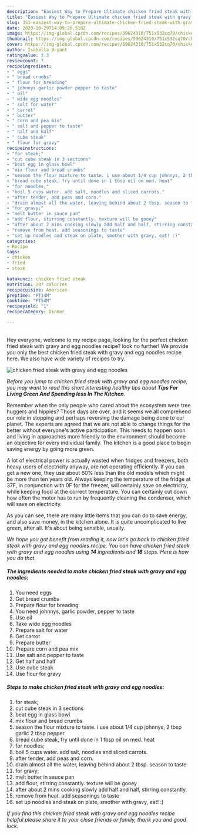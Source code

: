 ```yaml
---
description: "Easiest Way to Prepare Ultimate chicken fried steak with gravy and egg noodles"
title: "Easiest Way to Prepare Ultimate chicken fried steak with gravy and egg noodles"
slug: 351-easiest-way-to-prepare-ultimate-chicken-fried-steak-with-gravy-and-egg-noodles
date: 2020-10-29T14:09:26.518Z
image: https://img-global.cpcdn.com/recipes/59624310/751x532cq70/chicken-fried-steak-with-gravy-and-egg-noodles-recipe-main-photo.jpg
thumbnail: https://img-global.cpcdn.com/recipes/59624310/751x532cq70/chicken-fried-steak-with-gravy-and-egg-noodles-recipe-main-photo.jpg
cover: https://img-global.cpcdn.com/recipes/59624310/751x532cq70/chicken-fried-steak-with-gravy-and-egg-noodles-recipe-main-photo.jpg
author: Isabella Bryant
ratingvalue: 3.3
reviewcount: 7
recipeingredient:
- " eggs"
- " bread crumbs"
- " flour for breading"
- " johnnys garlic powder pepper to taste"
- " oil"
- " wide egg noodles"
- " salt for water"
- " carrot"
- " butter"
- " corn and pea mix"
- " salt and pepper to taste"
- " half and half"
- " cube steak"
- " flour for gravy"
recipeinstructions:
- "for steak;"
- "cut cube steak in 3 sections"
- "beat egg in glass bowl"
- "mix flour and bread crumbs"
- "season the flour mixture to taste. i use about 1/4 cup johnnys, 2 tbsp garlic 2 tbsp pepper"
- "bread cube steak, fry until done in 1 tbsp oil on med. heat"
- "for noodles;"
- "boil 5 cups water. add salt, noodles and sliced carrots."
- "after tender, add peas and corn."
- "drain almost all the water, leaving behind about 2 tbsp. season to taste"
- "for gravy;"
- "melt butter in sauce pan"
- "add flour, stirring constantly. texture will be gooey"
- "after about 2 mins cooking slowly add half and half, stirring constantly."
- "remove from heat. add seasonings to taste"
- "set up noodles and steak on plate, smother with gravy, eat! :)"
categories:
- Recipe
tags:
- chicken
- fried
- steak

katakunci: chicken fried steak 
nutrition: 297 calories
recipecuisine: American
preptime: "PT14M"
cooktime: "PT54M"
recipeyield: "1"
recipecategory: Dinner

---
```

<br>
Hey everyone, welcome to my recipe page, looking for the perfect chicken fried steak with gravy and egg noodles recipe? look no further! We provide you only the best chicken fried steak with gravy and egg noodles recipe here. We also have wide variety of recipes to try.
<br>


![chicken fried steak with gravy and egg noodles](https://img-global.cpcdn.com/recipes/59624310/751x532cq70/chicken-fried-steak-with-gravy-and-egg-noodles-recipe-main-photo.jpg)

<i>Before you jump to chicken fried steak with gravy and egg noodles recipe, you may want to read this short interesting healthy tips about 
<strong>Tips For Living Green And Spending less In The Kitchen</strong>.</i>
</br>

Remember when the only people who cared about the ecosystem were tree huggers and hippies? Those days are over, and it seems we all comprehend our role in stopping and perhaps reversing the damage being done to our planet. The experts are agreed that we are not able to change things for the better without everyone's active participation. This needs to happen soon and living in approaches more friendly to the environment should become an objective for every individual family. The kitchen is a good place to begin saving energy by going more green.

A lot of electrical power is actually wasted when fridges and freezers, both heavy users of electricity anyway, are not operating efficiently. If you can get a new one, they use about 60% less than the old models which might be more than ten years old. Always keeping the temperature of the fridge at 37F, in conjunction with 0F for the freezer, will certainly save on electricity, while keeping food at the correct temperature. You can certainly cut down how often the motor has to run by frequently cleaning the condenser, which will save on electricity.

As you can see, there are many little items that you can do to save energy, and also save money, in the kitchen alone. It is quite uncomplicated to live green, after all. It's about being sensible, usually.


<i>We hope you got benefit from reading it, now let's go back to chicken fried steak with gravy and egg noodles recipe. You can have chicken fried steak with gravy and egg noodles using <strong>14</strong> ingredients and <strong>16</strong> steps. Here is how you do that.
</i>

##### The ingredients needed to make chicken fried steak with gravy and egg noodles:

1. You need  eggs
1. Get  bread crumbs
1. Prepare  flour for breading
1. You need  johnnys, garlic powder, pepper to taste
1. Use  oil
1. Take  wide egg noodles
1. Prepare  salt for water
1. Get  carrot
1. Prepare  butter
1. Prepare  corn and pea mix
1. Use  salt and pepper to taste
1. Get  half and half
1. Use  cube steak
1. Use  flour for gravy


##### Steps to make chicken fried steak with gravy and egg noodles:

1. for steak;
1. cut cube steak in 3 sections
1. beat egg in glass bowl
1. mix flour and bread crumbs
1. season the flour mixture to taste. i use about 1/4 cup johnnys, 2 tbsp garlic 2 tbsp pepper
1. bread cube steak, fry until done in 1 tbsp oil on med. heat
1. for noodles;
1. boil 5 cups water. add salt, noodles and sliced carrots.
1. after tender, add peas and corn.
1. drain almost all the water, leaving behind about 2 tbsp. season to taste
1. for gravy;
1. melt butter in sauce pan
1. add flour, stirring constantly. texture will be gooey
1. after about 2 mins cooking slowly add half and half, stirring constantly.
1. remove from heat. add seasonings to taste
1. set up noodles and steak on plate, smother with gravy, eat! :)


<i>If you find this chicken fried steak with gravy and egg noodles recipe helpful please share it to your close friends or family, thank you and good luck.</i>
